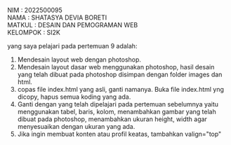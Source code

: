 NIM : 2022500095<br>
NAMA : SHATASYA DEVIA BORETI<br>
MATKUL : DESAIN DAN PEMOGRAMAN WEB<br>
KELOMPOK : SI2K<br>

yang saya pelajari pada pertemuan 9 adalah:<br>
1. Mendesain layout web dengan photoshop.<br>
2. Mendesain layout dasar web menggunakan photoshop, hasil desain yang telah dibuat pada photoshop disimpan dengan folder images dan html.<br>
3. copas file index.html yang asli, ganti namanya. Buka file index.html yng dicopy, hapus semua koding yang ada.<br>
4. Ganti dengan yang telah dipelajari pada pertemuan sebelumnya yaitu menggunakan tabel, baris, kolom, menambahkan gambar yang telah dibuat pada photoshop, menambahkan ukuran height, width agar menyesuaikan dengan ukuran yang ada.<br>
5. Jika ingin membuat konten atau profil keatas, tambahkan valign="top"<br>
